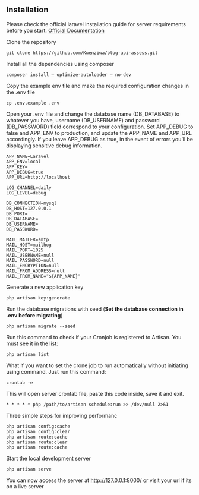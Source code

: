 ## Installation

Please check the official laravel installation guide for server requirements before you start. [Official Documentation](https://laravel.com/docs/8.4/installation#installation)


Clone the repository

    git clone https://github.com/Kwenziwa/blog-api-assess.git


Install all the dependencies using composer

    composer install — optimize-autoloader — no-dev

Copy the example env file and make the required configuration changes in the .env file

    cp .env.example .env

Open your .env file and change the database name (DB_DATABASE) to whatever you have, username (DB_USERNAME) and password (DB_PASSWORD) field correspond to your configuration. 
Set APP_DEBUG to false and APP_ENV to production, and update the APP_NAME and APP_URL accordingly. 
If you leave APP_DEBUG as true, in the event of errors you’ll be displaying sensitive debug information.

    APP_NAME=Laravel
    APP_ENV=local
    APP_KEY=
    APP_DEBUG=true
    APP_URL=http://localhost

    LOG_CHANNEL=daily
    LOG_LEVEL=debug

    DB_CONNECTION=mysql
    DB_HOST=127.0.0.1
    DB_PORT=
    DB_DATABASE=
    DB_USERNAME=
    DB_PASSWORD=

    MAIL_MAILER=smtp
    MAIL_HOST=mailhog
    MAIL_PORT=1025
    MAIL_USERNAME=null
    MAIL_PASSWORD=null
    MAIL_ENCRYPTION=null
    MAIL_FROM_ADDRESS=null
    MAIL_FROM_NAME="${APP_NAME}"
    
    
   Generate a new application key

    php artisan key:generate


Run the database migrations with seed (**Set the database connection in .env before migrating**)

    php artisan migrate --seed
    
Run this command to check if your Cronjob is registered to Artisan. You must see it in the list:

    php artisan list
What if you want to set the crone job to run automatically without initiating using command. Just run this command:

    crontab -e
    
This will open server crontab file, paste this code inside, save it and exit.
    
    * * * * * php /path/to/artisan schedule:run >> /dev/null 2>&1    
    
Three simple steps for improving performanc

    php artisan config:cache
    php artisan config:clear
    php artisan route:cache
    php artisan route:clear
    php artisan route:cache


Start the local development server

    php artisan serve

You can now access the server at http://127.0.0.1:8000/ or visit your url if its on a live server 

